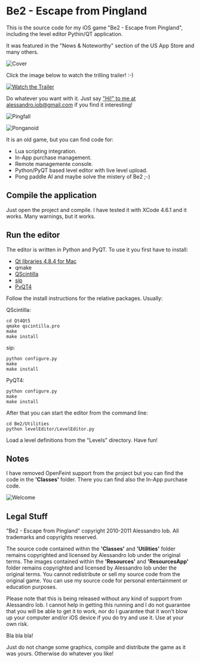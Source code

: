 Be2 - Escape from Pingland
==========================

This is the source code for my iOS game "Be2 - Escape from Pingland", including the level editor Pythin/QT application. 

It was featured in the "News & Noteworthy" section of the US App Store and many others.

![Cover](Slides/s0.jpg "Cover")

Click the image below to watch the trilling trailer! :-)

[![Watch the Trailer](https://img.youtube.com/vi/dBeq6l7NddA/hqdefault.jpg)](https://youtu.be/dBeq6l7NddA)

Do whatever you want with it. Just say ["Hi!" to me at alessandro.iob@gmail.com](mailto:alessandro.iob@gmail.com) if you find it interesting!


![Pingfall](Slides/s1.jpg "Pingfall")

![Ponganoid](Slides/s2.jpg "Ponganoid")

It is an old game, but you can find code for:

* Lua scripting integration.
* In-App purchase management.
* Remote managemente console.
* Python/PyQT based level editor with live level upload.
* Pong paddle AI and maybe solve the mistery of Be2 ;-)


Compile the application
-----------------------

Just open the project and compile. I have tested it with XCode 4.6.1 and it works. Many warnings, but it works.

Run the editor
--------------

The editor is written in Python and PyQT. To use it you first have to install:

* [Qt libraries 4.8.4 for Mac](http://releases.qt-project.org/qt4/source/qt-mac-opensource-4.8.4.dmg)
* qmake
* [QScintilla](http://www.riverbankcomputing.com/software/qscintilla/download)
* [sip](http://www.riverbankcomputing.com/software/sip/download)
* [PyQT4](http://www.riverbankcomputing.com/software/pyqt/download)

Follow the install instructions for the relative packages. Usually:

QScintilla:

	cd Qt4Qt5
    qmake qscintilla.pro
    make
    make install
	
sip:

	python configure.py
	make
	make install
	
PyQT4:

	python configure.py
	make
	make install

After that you can start the editor from the command line:

	cd Be2/Utilities
	python levelEditor/LevelEditor.py
	
Load a level definitions from the "Levels" directory. Have fun!

Notes
-----

I have removed OpenFeint support from the project but you can find the code in the **'Classes'** folder. 
There you can find also the In-App purchase code.

![Welcome](Slides/s4.jpg "Welcome")

Legal Stuff
-----------

"Be2 - Escape from Pingland" copyright 2010-2011 Alessandro Iob.
All trademarks and copyrights reserved.

The source code contained within the **'Classes'** and **'Utilities'** folder remains
copyrighted and licensed by Alessandro Iob under the original terms.
The images contained within the **'Resources'** and **'ResourcesApp'** folder remains
copyrighted and licensed by Alessandro Iob under the original terms.
You cannot redistribute or sell my source code from the original
game. You can use my source code for personal entertainment or
education purposes.

Please note that this is being released without any kind of support
from Alessandro Iob. I cannot help in getting this running
and I do not guarantee that you will be able to get it to work, nor
do I guarantee that it won't blow up your computer and/or iOS device
if you do try and use it. Use at your own risk.

Bla bla bla!

Just do not change some graphics, compile and distribute the game as it was yours.
Otherwise do whatever you like!
